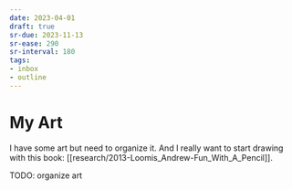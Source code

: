 ```yaml
---
date: 2023-04-01
draft: true
sr-due: 2023-11-13
sr-ease: 290
sr-interval: 180
tags:
- inbox
- outline
---
```


# My Art

I have some art but need to organize it. And I really want to start drawing with
this book: [[research/2013-Loomis_Andrew-Fun_With_A_Pencil]].

TODO: organize art